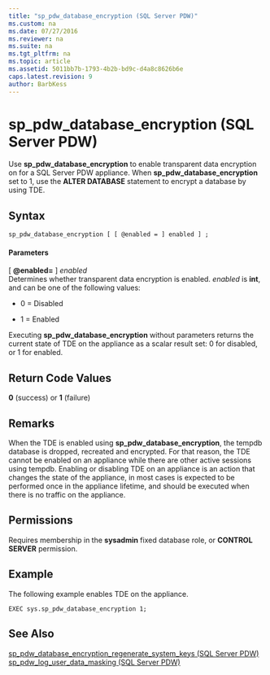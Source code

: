 ```yaml
---
title: "sp_pdw_database_encryption (SQL Server PDW)"
ms.custom: na
ms.date: 07/27/2016
ms.reviewer: na
ms.suite: na
ms.tgt_pltfrm: na
ms.topic: article
ms.assetid: 5011bb7b-1793-4b2b-bd9c-d4a8c8626b6e
caps.latest.revision: 9
author: BarbKess
---
```

# sp_pdw_database_encryption (SQL Server PDW)
Use **sp_pdw_database_encryption** to enable transparent data encryption on for a SQL Server PDW appliance. When **sp_pdw_database_encryption** set to 1, use the **ALTER DATABASE** statement to encrypt a database by using TDE.  
  
## Syntax  
  
```Transact-SQL  
sp_pdw_database_encryption [ [ @enabled = ] enabled ] ;  
```  
  
#### Parameters  
[ **@enabled=** ] *enabled*  
Determines whether transparent data encryption is enabled. *enabled* is **int**, and can be one of the following values:  
  
-   0 = Disabled  
  
-   1 = Enabled  
  
Executing **sp_pdw_database_encryption** without parameters returns the current state of TDE on the appliance as a scalar result set: 0 for disabled, or 1 for enabled.  
  
## Return Code Values  
**0** (success) or **1** (failure)  
  
## Remarks  
When the TDE is enabled using **sp_pdw_database_encryption**, the tempdb database is dropped, recreated and encrypted. For that reason, the TDE cannot be enabled on an appliance while there are other active sessions using tempdb. Enabling or disabling TDE on an appliance is an action that changes the state of the appliance, in most cases is expected to be performed once in the appliance lifetime, and should be executed when there is no traffic on the appliance.  
  
## Permissions  
Requires membership in the **sysadmin** fixed database role, or **CONTROL SERVER** permission.  
  
## Example  
The following example enables TDE on the appliance.  
  
```Transact-SQL  
EXEC sys.sp_pdw_database_encryption 1;  
```  
  
## See Also  
[sp_pdw_database_encryption_regenerate_system_keys &#40;SQL Server PDW&#41;](../sqlpdw/sp-pdw-database-encryption-regenerate-system-keys-sql-server-pdw.md)  
[sp_pdw_log_user_data_masking &#40;SQL Server PDW&#41;](../sqlpdw/sp_pdw_log_user_data_masking-sql-server-pdw.md)  
  
